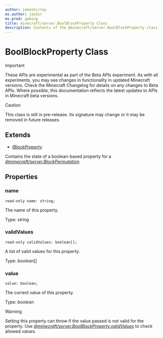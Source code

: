 ```yaml
---
author: jakeshirley
ms.author: jashir
ms.prod: gaming
title: minecraft/server.BoolBlockProperty Class
description: Contents of the @minecraft/server.BoolBlockProperty class.
---
```

# BoolBlockProperty Class
>[!IMPORTANT]
>These APIs are experimental as part of the Beta APIs experiment. As with all experiments, you may see changes in functionality in updated Minecraft versions. Check the Minecraft Changelog for details on any changes to Beta APIs. Where possible, this documentation reflects the latest updates to APIs in Minecraft beta versions.

> [!CAUTION]
> This class is still in pre-release.  Its signature may change or it may be removed in future releases.

## Extends
- [*IBlockProperty*](IBlockProperty.md)

Contains the state of a boolean-based property for a [*@minecraft/server.BlockPermutation*](../server/BlockPermutation.md).

## Properties

### **name**
`read-only name: string;`

The name of this property.

Type: *string*

### **validValues**
`read-only validValues: boolean[];`

A list of valid values for this property.

Type: *boolean*[]

### **value**
`value: boolean;`

The current value of this property.

Type: *boolean*

> [!WARNING]
> Setting this property can throw if the value passed is not valid for the property. Use [*@minecraft/server.BoolBlockProperty.validValues*](../server/BoolBlockProperty.md#validvalues) to check allowed values.
